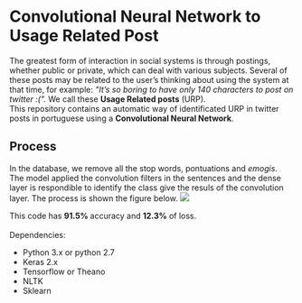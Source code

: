 # Convolutional Neural Network to Usage Related Post

The greatest form of interaction in social systems is through postings, whether public or private, which can deal with various subjects. Several of these posts may be related to the user’s thinking about using the system at that time, for example: <i>"It’s so boring to
have only 140 characters to post on twitter :(".</i> We call these <b>Usage Related posts</b> (URP).
<br/>
This repository contains an automatic way of identificated URP in twitter posts in portuguese using a <b>Convolutional Neural Network</b>. <br/>

## Process
In the database, we remove all the stop words, pontuations and <i>emogis</i>. <br/>
The model applied the convolution filters in the sentences and the dense layer is respondible to identify the class give the resuls of the convolution layer. The process is shown the figure below.
<img src="https://cdn-images-1.medium.com/max/1000/0*0efgxnFIaLTZ2qkY">

This code has <b> 91.5% </b>accuracy and <b> 12.3%</b> of loss. 
<br/><br/>
 Dependencies:
 <ul>
  <li> Python 3.x or python 2.7</li>
  <li> Keras 2.x </li>
  <li> Tensorflow or Theano</li>
  <li> NLTK </li>
  <li> Sklearn </li>
  </ul>
